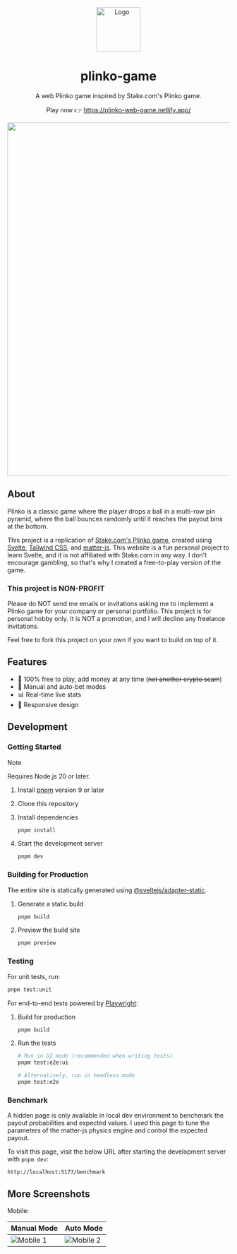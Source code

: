<div align="center">
  <img src="staticndroid-chrome-192x192.png" width="100" height="100" alt="Logo">
  <h1>plinko-game</h1>
  <p>A web Plinko game inspired by Stake.com's Plinko game.</p>
  <p>Play now 👉 <a href="https://plinko-web-game.netlify.app/" target="_blank" rel="noreferrer">https://plinko-web-game.netlify.app/</a></p>
  <img src="screenshotsesktop-1.jpg" width="800">
</div>

## About

Plinko is a classic game where the player drops a ball in a multi-row pin pyramid, where the ball bounces randomly until it reaches the payout bins at the bottom.

This project is a replication of [Stake.com's Plinko game](https://stake.com/casino/games/plinko), created using [Svelte](https://svelte.dev/), [Tailwind CSS](https://tailwindcss.com/), and [matter-js](https://github.com/liabru/matter-js). This website is a fun personal project to learn Svelte, and it is not affiliated with Stake.com in any way. I don't encourage gambling, so that's why I created a free-to-play version of the game.

### This project is NON-PROFIT

Please do NOT send me emails or invitations asking me to implement a Plinko game for your company or personal portfolio. This project is for personal hobby only. It is NOT a promotion, and I will decline any freelance invitations.

Feel free to fork this project on your own if you want to build on top of it.

## Features

- 🤑 100% free to play, add money at any time (~~not another crypto scam~~)
- 🤖 Manual and auto-bet modes
- 📊 Real-time live stats
- 📱 Responsive design

## Development

### Getting Started

> [!NOTE]
> Requires Node.js 20 or later.

1. Install [pnpm](https://pnpm.io/installation) version 9 or later
2. Clone this repository
3. Install dependencies

   ```bash
   pnpm install
   ```

4. Start the development server

   ```bash
   pnpm dev
   ```

### Building for Production

The entire site is statically generated using [@sveltejs/adapter-static](https://github.com/sveltejs/kit/tree/main/packages/adapter-static).

1. Generate a static build

   ```bash
   pnpm build
   ```

2. Preview the build site

   ```bash
   pnpm preview
   ```

### Testing

For unit tests, run:

```bash
pnpm test:unit
```

For end-to-end tests powered by [Playwright](https://playwright.dev/):

1. Build for production

   ```bash
   pnpm build
   ```

2. Run the tests

   ```bash
   # Run in UI mode (recommended when writing tests)
   pnpm test:e2e:ui

   # Alternatively, run in headless mode
   pnpm test:e2e
   ```

### Benchmark

A hidden page is only available in local dev environment to benchmark the payout probabilities and expected values. I used this page to tune the parameters of the matter-js physics engine and control the expected payout.

To visit this page, visit the below URL after starting the development server with `pnpm dev`:

```
http://localhost:5173/benchmark
```

## More Screenshots

Mobile:

| Manual Mode                             | Auto Mode                               |
| --------------------------------------- | --------------------------------------- |
| ![Mobile 1](screenshotsobile-1.jpg) | ![Mobile 2](screenshotsobile-2.jpg) |

